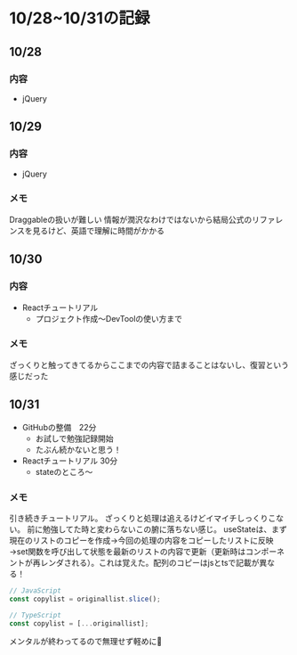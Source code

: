 # 10/28~10/31の記録

## 10/28
### 内容
- jQuery

## 10/29
### 内容
- jQuery

### メモ
Draggableの扱いが難しい
情報が潤沢なわけではないから結局公式のリファレンスを見るけど、英語で理解に時間がかかる


## 10/30
### 内容
- Reactチュートリアル
    - プロジェクト作成～DevToolの使い方まで
### メモ
ざっくりと触ってきてるからここまでの内容で詰まることはないし、復習という感じだった

## 10/31
- GitHubの整備　22分
    - お試しで勉強記録開始
    - たぶん続かないと思う！
- Reactチュートリアル 30分
    - stateのところ～

### メモ
引き続きチュートリアル。
ざっくりと処理は追えるけどイマイチしっくりこない。
前に勉強してた時と変わらないこの腑に落ちない感じ。
useStateは、まず現在のリストのコピーを作成→今回の処理の内容をコピーしたリストに反映→set関数を呼び出して状態を最新のリストの内容で更新（更新時はコンポーネントが再レンダされる）。これは覚えた。配列のコピーはjsとtsで記載が異なる！
``` JavaScript
// JavaScript
const copylist = originallist.slice();
```
``` TypeScript
// TypeScript
const copylist = [...originallist];
```
メンタルが終わってるので無理せず軽めに🫠